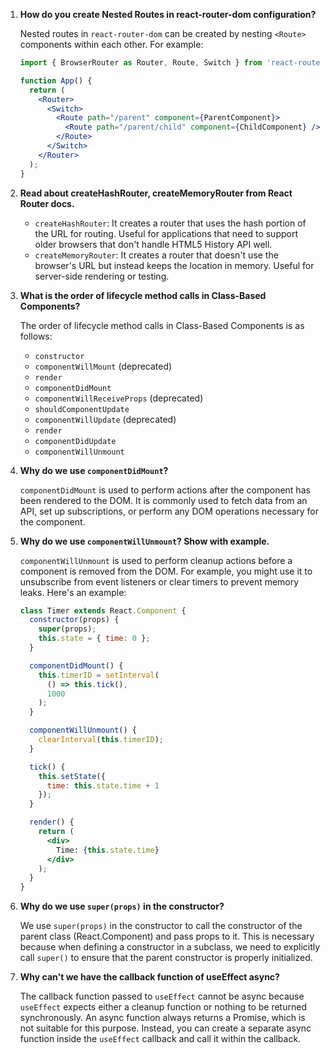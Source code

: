 1. **How do you create Nested Routes in react-router-dom configuration?**
   
   Nested routes in `react-router-dom` can be created by nesting `<Route>` components within each other. For example:

   ```jsx
   import { BrowserRouter as Router, Route, Switch } from 'react-router-dom';

   function App() {
     return (
       <Router>
         <Switch>
           <Route path="/parent" component={ParentComponent}>
             <Route path="/parent/child" component={ChildComponent} />
           </Route>
         </Switch>
       </Router>
     );
   }
   ```

2. **Read about createHashRouter, createMemoryRouter from React Router docs.**

   - `createHashRouter`: It creates a router that uses the hash portion of the URL for routing. Useful for applications that need to support older browsers that don't handle HTML5 History API well.
   - `createMemoryRouter`: It creates a router that doesn't use the browser's URL but instead keeps the location in memory. Useful for server-side rendering or testing.

3. **What is the order of lifecycle method calls in Class-Based Components?**

   The order of lifecycle method calls in Class-Based Components is as follows:
   
   - `constructor`
   - `componentWillMount` (deprecated)
   - `render`
   - `componentDidMount`
   - `componentWillReceiveProps` (deprecated)
   - `shouldComponentUpdate`
   - `componentWillUpdate` (deprecated)
   - `render`
   - `componentDidUpdate`
   - `componentWillUnmount`

4. **Why do we use `componentDidMount`?**

   `componentDidMount` is used to perform actions after the component has been rendered to the DOM. It is commonly used to fetch data from an API, set up subscriptions, or perform any DOM operations necessary for the component.

5. **Why do we use `componentWillUnmount`? Show with example.**

   `componentWillUnmount` is used to perform cleanup actions before a component is removed from the DOM. For example, you might use it to unsubscribe from event listeners or clear timers to prevent memory leaks. Here's an example:

   ```jsx
   class Timer extends React.Component {
     constructor(props) {
       super(props);
       this.state = { time: 0 };
     }

     componentDidMount() {
       this.timerID = setInterval(
         () => this.tick(),
         1000
       );
     }

     componentWillUnmount() {
       clearInterval(this.timerID);
     }

     tick() {
       this.setState({
         time: this.state.time + 1
       });
     }

     render() {
       return (
         <div>
           Time: {this.state.time}
         </div>
       );
     }
   }
   ```

6. **Why do we use `super(props)` in the constructor?**

   We use `super(props)` in the constructor to call the constructor of the parent class (React.Component) and pass props to it. This is necessary because when defining a constructor in a subclass, we need to explicitly call `super()` to ensure that the parent constructor is properly initialized.

7. **Why can't we have the callback function of useEffect async?**

   The callback function passed to `useEffect` cannot be async because `useEffect` expects either a cleanup function or nothing to be returned synchronously. An async function always returns a Promise, which is not suitable for this purpose. Instead, you can create a separate async function inside the `useEffect` callback and call it within the callback.
